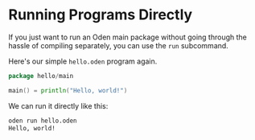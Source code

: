 # Running Programs Directly

If you just want to run an Oden main package without going through the hassle
of compiling separately, you can use the `run` subcommand.

Here's our simple `hello.oden` program again.

```go
package hello/main

main() = println("Hello, world!")
```

We can run it directly like this:

```bash
oden run hello.oden
Hello, world!
```
